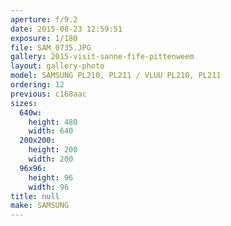 ```yaml
---
aperture: f/9.2
date: 2015-08-23 12:59:51
exposure: 1/180
file: SAM_0735.JPG
gallery: 2015-visit-sanne-fife-pittenweem
layout: gallery-photo
model: SAMSUNG PL210, PL211 / VLUU PL210, PL211
ordering: 12
previous: c168aac
sizes:
  640w:
    height: 480
    width: 640
  200x200:
    height: 200
    width: 200
  96x96:
    height: 96
    width: 96
title: null
make: SAMSUNG
---
```

